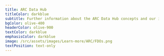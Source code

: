```yaml
---
title: ARC Data Hub
titleColor: darkblue
subtitle: Further information about the ARC Data Hub concepts and our implementations.
bgColor: olive-400
headerColor: olive-900
textColor: darkblue
emphasisColor: darkblue
image: /src/assets/images/Learn-more/ARC/FDOs.png
textPosition: text-only
---
```

